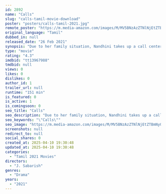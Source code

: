 ```yaml
---
id: 2892
name: "Calls"
slug: "calls-tamil-movie-download"
poster: "posters/calls-tamil-2021.jpg"
remote_poster: "https://m.media-amazon.com/images/M/MV5BNzAzZTNlNjEtZTBmNy00Mjg3LWI4YzEtYzk2OWRmNDU3OThiXkEyXkFqcGc@._V1_SX300.jpg"
original_language: "Tamil"
dubbed_in: null
released_date: "26 Feb 2021"
synopsis: "Due to her family situation, Nandhini takes up a call center job due to her family situation. On July 23rd, her manager challenges her with renewing subscriptions of at least 20 customers before 6 pm or she will be fired. Amidst t..."
type: "movie"
rating: "4.3"
imdbid: "tt13967988"
tmdbid: null
views: 0
likes: 0
dislikes: 0
author_id: 1
trailer_url: null
runtime: "151 min"
is_featured: 0
is_active: 1
is_comingsoon: 0
seo_title: "Calls"
seo_description: "Due to her family situation, Nandhini takes up a call center job due to her family situation. On July 23rd, her manager challenges her with renewing subscriptions of at least 20 customers before 6 pm or she will be fired. Amidst t..."
seo_keywords: "\"Calls\""
seo_image: "https://m.media-amazon.com/images/M/MV5BNzAzZTNlNjEtZTBmNy00Mjg3LWI4YzEtYzk2OWRmNDU3OThiXkEyXkFqcGc@._V1_SX300.jpg"
screenshots: null
redirect_to: null
social_shares: 0
created_at: 2025-04-10 19:30:48
updated_at: 2025-04-10 19:30:48
categories:
  - "Tamil 2021 Movies"
directors:
  - "J. Sabarish"
genres:
  - "Drama"
years:
  - "2021"
---
```

